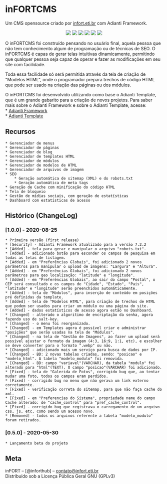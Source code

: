 # inFORTCMS
Um CMS opensource criado por <a href="https://www.infort.eti.br" target="_blank" rel="noopener">infort.eti.br</a> com Adianti Framework.

<p align="center">
<img src="https://img.shields.io/badge/VERSÃO-1.0.0-green">
<img src="https://img.shields.io/badge/Licença-GNU 3.0-success">
<img src="https://img.shields.io/badge/PHP-inFORT-blue">
<img src="https://img.shields.io/badge/PHP-Adianti-blue">
<img src="https://img.shields.io/badge/PHP->7.2-blueviolet">
<img src="https://img.shields.io/badge/PHP-MySQL-blueviolet">
</p>


O inFORTCMS foi construído pensando no usuário final, aquela pessoa que não tem conhecimento algum de programação ou de técnicas de SEO. O inFORTCMS é capas de gerar telas intuitivas dinamicamente, permitindo que qualquer pessoa seja capaz de operar e fazer as modificações em seu site com facilidade.

Toda essa facilidade só será permitida através da tela de criação de "Modelos HTML", onde o programador prepara trechos de código HTML que pode ser usado na criação das páginas ou dos módulos.

O inFORTCMS foi desenvolvido utilizando como base o Adianti Template, que é um grande gabarito para a criação de novos projetos. Para saber mais sobre o Adianti Framework e sobre o Adianti Template, acesse:<br>
    * <a href="https://adianti.com.br/framework" target="_blank" rel="noopener">Adianti Framework</a><br>
    * <a href="https://adianti.com.br/framework-template" target="_blank" rel="noopener">Adianti Template</a>


## Recursos

	* Gerenciador de menus
	* Gerenciador de páginas
	* Gerenciador de blog
	* Gerenciador de templates HTML
	* Gerenciador de módulos
	* Gerenciador de modelos de HTML
	* Gerenciador de arquivos de imagem
	* SEO
		* Geração automática de sitemap (XML) e do robots.txt
		* Geração automática de meta tags
	* Geração de Cache com minificação do código HTML
	* Tela de bloqueio
    * Gestão de mídias sociais, com geração de estatísticas
    * Dashboard com estatísticas de acesso


## Histórico (ChangeLog)

### [1.0.0] - 2020-08-25
    * Primeira versão (first release)
    * [Security] - Adianti Framework atualizado para a versão 7.2.2
    * [Added] - tela para gerar e manipular o arquivo "robots.txt".
    * [Added] - adicionado botão para esconder os campos de pesquisa em todas as telas de listagem.
    * [Added] - em "Preferências Globais", foi adicionado 2 novos parâmetros para manipular o upload de imagens: "Largura" e "Altura".
    * [Added] - em "Preferências Globais", foi adicionado 2 novos parâmetros para geo localização: "latitude" e "longitude".
    * [Added] - em "Preferências Globais", ao sair do campo "Postal", o CEP será consultado e os campos de "Cidade", "Estado", "Pais", "latitude" e "longitude" serão preenchidos automáticamente.
    * [Added] - tela de "Módulos", para inserção de conteúdo em posições pré definidas da template.
    * [Added] - tela de "Modelos HTML", para criação de trechos de HTML que podem ser usados para criar um módulo ou uma página do site.
    * [Added] - dados estatísticos de acesso agora estão no Dashboard.
    * [Changed] - alterado o algoritimo de encriptação da senha, agora fazendo uso de salt-key.
    * [Changed] - o menu foi reorganizado.
    * [Changed] - em Templates agora é possível criar e administrar "posições" que serão usadas na tela de "Módulos".
	* [Changed] - na tela de "Gestão de Imagens", ao fazer um upload será possivel ajustar o formato da imagem (4:3, 16:9, 1:1, etc), e escolher se deve converter para o formato ".webp" ou não.
    * [Changed] - adicionado mais um serviço para busca de dados por IP.
    * [Changed] - BD: 2 novas tabelas criadas, sendo: "posicao" e "modelo_html". A tabela "modelo_modulo" foi removida.
    * [Changed] - BD: campo "variavel"(VARCHAR), da tabela "modulo" foi alterado para "html"(TEXT). O campo "posicao"(VARCHAR) foi adicionado.
    * [Fixed] - tela de "Galerida de Fotos", corrigido bug que, ao tentar mudar uma foto, todos os campos eram perdidos.
    * [Fixed] - corrigido bug no menu que não gerava um link externo corretamente.
    * [Fixed] - verificação correta do sitemap, para que não faça cache do xml.
    * [Fixed] - em "Preferencias do Sistema", propriedade name do campo Cache alterado: de "cache_control" para "pref_cache_control".
    * [Fixed] - corrigido bug que registrava o carregamento de um arquivo css, js, etc, como sendo um acesso novo.
    * [Removed] - todos os arquivos referente a tabela "modelo_modulo" foram retirados.

### [0.5.0] - 2020-05-30
    * Lançamento beta do projeto



## Meta

inFORT – [@inforthub] – contato@infort.eti.br<br>
Distribuído sob a Licença Pública Geral GNU (GPLv3) 
